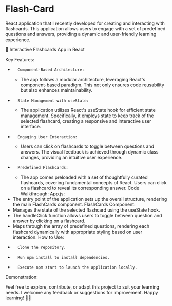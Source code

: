 # Flash-Card
React application that I recently developed for creating and interacting with flashcards. This application allows users to engage with a set of predefined questions and answers, providing a dynamic and user-friendly learning experience.

🚀 Interactive Flashcards App in React

Key Features:
* 		Component-Based Architecture:
    * The app follows a modular architecture, leveraging React's component-based paradigm. This not only ensures code reusability but also enhances maintainability.
* 		State Management with useState:
    * The application utilizes React's useState hook for efficient state management. Specifically, it employs state to keep track of the selected flashcard, creating a responsive and interactive user interface.
* 		Engaging User Interaction:
    * Users can click on flashcards to toggle between questions and answers. The visual feedback is achieved through dynamic class changes, providing an intuitive user experience.
* 		Predefined Flashcards:
    * The app comes preloaded with a set of thoughtfully curated flashcards, covering fundamental concepts of React. Users can click on a flashcard to reveal its corresponding answer.
Code Walkthrough:
App.js:
* The entry point of the application sets up the overall structure, rendering the main FlashCards component.
FlashCards Component:
* Manages the state of the selected flashcard using the useState hook.
* The handleClick function allows users to toggle between question and answer by clicking on a flashcard.
* Maps through the array of predefined questions, rendering each flashcard dynamically with appropriate styling based on user interaction.
How to Use:
* 		Clone the repository.
* 		Run npm install to install dependencies.
* 		Execute npm start to launch the application locally.
Demonstration:


Feel free to explore, contribute, or adapt this project to suit your learning needs. I welcome any feedback or suggestions for improvement.
Happy learning! 🚀✨
